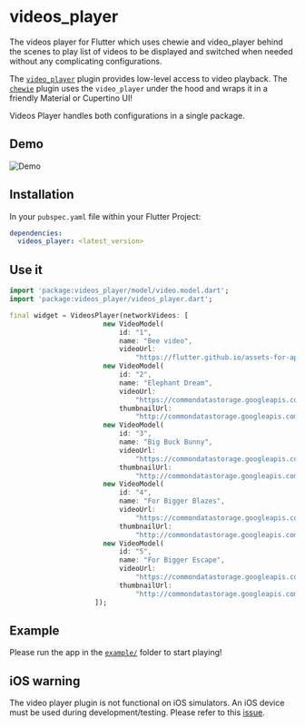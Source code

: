 # videos_player

The videos player for Flutter which uses chewie and video_player behind the scenes to play list of videos to be displayed and switched when needed without any complicating configurations.

The [`video_player`](https://pub.dartlang.org/packages/video_player) plugin provides low-level access to video playback. 
The [`chewie`](https://pub.dev/packages/chewie#-readme-tab-) plugin uses the `video_player` under the hood and wraps it in a friendly Material or Cupertino UI! 

Videos Player handles both configurations in a single package.

## Demo

![Demo](https://github.com/danyalxahid/FlutterVideosPlayer/raw/master/assets/chewie_demo.gif)

## Installation

In your `pubspec.yaml` file within your Flutter Project: 

```yaml
dependencies:
  videos_player: <latest_version>
```

## Use it

```dart
import 'package:videos_player/model/video.model.dart';
import 'package:videos_player/videos_player.dart';

final widget = VideosPlayer(networkVideos: [
                       new VideoModel(
                           id: "1",
                           name: "Bee video",
                           videoUrl:
                               "https://flutter.github.io/assets-for-api-docs/assets/videos/bee.mp4"),
                       new VideoModel(
                           id: "2",
                           name: "Elephant Dream",
                           videoUrl:
                               "https://commondatastorage.googleapis.com/gtv-videos-bucket/sample/ElephantsDream.mp4",
                           thumbnailUrl:
                               "http://commondatastorage.googleapis.com/gtv-videos-bucket/sample/images/ElephantsDream.jpg"),
                       new VideoModel(
                           id: "3",
                           name: "Big Buck Bunny",
                           videoUrl:
                               "https://commondatastorage.googleapis.com/gtv-videos-bucket/sample/BigBuckBunny.mp4",
                           thumbnailUrl:
                               "http://commondatastorage.googleapis.com/gtv-videos-bucket/sample/images/BigBuckBunny.jpg"),
                       new VideoModel(
                           id: "4",
                           name: "For Bigger Blazes",
                           videoUrl:
                               "https://commondatastorage.googleapis.com/gtv-videos-bucket/sample/ForBiggerBlazes.mp4",
                           thumbnailUrl:
                               "http://commondatastorage.googleapis.com/gtv-videos-bucket/sample/images/ForBiggerBlazes.jpg"),
                       new VideoModel(
                           id: "5",
                           name: "For Bigger Escape",
                           videoUrl:
                               "https://commondatastorage.googleapis.com/gtv-videos-bucket/sample/ForBiggerEscapes.mp4",
                           thumbnailUrl:
                               "http://commondatastorage.googleapis.com/gtv-videos-bucket/sample/images/ForBiggerEscapes.jpg"),
                     ]);

```


## Example

Please run the app in the [`example/`](https://github.com/danyalxahid/FlutterVideosPlayer/tree/master/example) folder to start playing!


## iOS warning
The video player plugin is not functional on iOS simulators. An iOS device must be used during development/testing. Please refer to this [issue](https://github.com/flutter/flutter/issues/14647).

